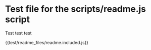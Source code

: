 # Test file for the scripts/readme.js script
Test test test

{{test/readme_files/readme.included.js}}
